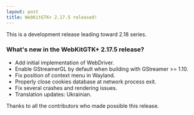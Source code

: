 ```yaml
---
layout: post
title: WebKitGTK+ 2.17.5 released!
---
```


This is a development release leading toward 2.18 series.

### What's new in the WebKitGTK+ 2.17.5 release?

 - Add initial implementation of WebDriver.
 - Enable GStreamerGL by default when building with GStreamer >= 1.10.
 - Fix position of context menu in Wayland.
 - Properly close cookies database at network process exit.
 - Fix several crashes and rendering issues.
 - Translation updates: Ukrainian.

Thanks to all the contributors who made possible this release.
